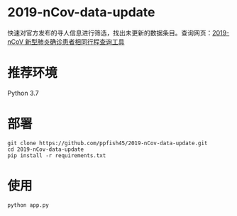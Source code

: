 # 2019-nCov-data-update
快速对官方发布的寻人信息进行筛选，找出未更新的数据条目。查询网页：[2019-nCoV 新型肺炎确诊患者相同行程查询工具](http://2019ncov.toolmao.com/)

# 推荐环境
Python 3.7

# 部署
```
git clone https://github.com/ppfish45/2019-nCov-data-update.git
cd 2019-nCov-data-update
pip install -r requirements.txt
```

# 使用
`python app.py`
